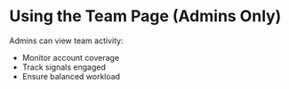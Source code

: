 # Using the Team Page (Admins Only)

Admins can view team activity:

- Monitor account coverage
- Track signals engaged
- Ensure balanced workload

